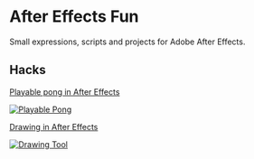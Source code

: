 # After Effects Fun
Small expressions, scripts and projects for Adobe After Effects.

## Hacks
[Playable pong in After Effects](./projects/PONG.aep)

[![Playable Pong](https://img.youtube.com/vi/3HMT1M9F5yA/mqdefault.jpg)](https://youtu.be/3HMT1M9F5yA)

[Drawing in After Effects](./projects/DRAW.aep)

[![Drawing Tool](https://img.youtube.com/vi/XxiwhegTduI/mqdefault.jpg)](https://youtu.be/XxiwhegTduI)
